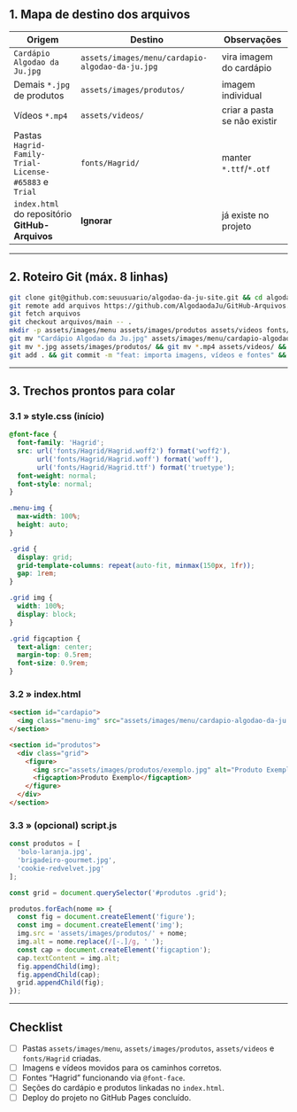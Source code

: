 ## 1. Mapa de destino dos arquivos

| Origem | Destino | Observações |
|-------|---------|-------------|
| `Cardápio Algodao da Ju.jpg` | `assets/images/menu/cardapio-algodao-da-ju.jpg` | vira imagem do cardápio |
| Demais `*.jpg` de produtos | `assets/images/produtos/` | imagem individual |
| Vídeos `*.mp4` | `assets/videos/` | criar a pasta se não existir |
| Pastas `Hagrid-Family-Trial-License-#65883` e `Trial` | `fonts/Hagrid/` | manter `*.ttf`/`*.otf` |
| `index.html` do repositório **GitHub-Arquivos** | **Ignorar** | já existe no projeto |

---

## 2. Roteiro Git (máx. 8 linhas)

```bash
git clone git@github.com:seuusuario/algodao-da-ju-site.git && cd algodao-da-ju-site
git remote add arquivos https://github.com/AlgodaodaJu/GitHub-Arquivos.git
git fetch arquivos
git checkout arquivos/main -- .
mkdir -p assets/images/menu assets/images/produtos assets/videos fonts/Hagrid
git mv "Cardápio Algodao da Ju.jpg" assets/images/menu/cardapio-algodao-da-ju.jpg
git mv *.jpg assets/images/produtos/ && git mv *.mp4 assets/videos/ && git mv Hagrid-Family-Trial-License-#65883 Trial fonts/Hagrid/
git add . && git commit -m "feat: importa imagens, vídeos e fontes" && git push origin main
```

---

## 3. Trechos prontos para colar

### 3.1 » style.css (início)

```css
@font-face {
  font-family: 'Hagrid';
  src: url('fonts/Hagrid/Hagrid.woff2') format('woff2'),
       url('fonts/Hagrid/Hagrid.woff') format('woff'),
       url('fonts/Hagrid/Hagrid.ttf') format('truetype');
  font-weight: normal;
  font-style: normal;
}

.menu-img {
  max-width: 100%;
  height: auto;
}

.grid {
  display: grid;
  grid-template-columns: repeat(auto-fit, minmax(150px, 1fr));
  gap: 1rem;
}

.grid img {
  width: 100%;
  display: block;
}

.grid figcaption {
  text-align: center;
  margin-top: 0.5rem;
  font-size: 0.9rem;
}
```

### 3.2 » index.html

```html
<section id="cardapio">
  <img class="menu-img" src="assets/images/menu/cardapio-algodao-da-ju.jpg" alt="Cardápio Algodão da Ju">
</section>

<section id="produtos">
  <div class="grid">
    <figure>
      <img src="assets/images/produtos/exemplo.jpg" alt="Produto Exemplo">
      <figcaption>Produto Exemplo</figcaption>
    </figure>
  </div>
</section>
```

### 3.3 » (opcional) script.js

```javascript
const produtos = [
  'bolo-laranja.jpg',
  'brigadeiro-gourmet.jpg',
  'cookie-redvelvet.jpg'
];

const grid = document.querySelector('#produtos .grid');

produtos.forEach(nome => {
  const fig = document.createElement('figure');
  const img = document.createElement('img');
  img.src = 'assets/images/produtos/' + nome;
  img.alt = nome.replace(/[-.]/g, ' ');
  const cap = document.createElement('figcaption');
  cap.textContent = img.alt;
  fig.appendChild(img);
  fig.appendChild(cap);
  grid.appendChild(fig);
});
```

---

## Checklist

- [ ] Pastas `assets/images/menu`, `assets/images/produtos`, `assets/videos` e `fonts/Hagrid` criadas.
- [ ] Imagens e vídeos movidos para os caminhos corretos.
- [ ] Fontes “Hagrid” funcionando via `@font-face`.
- [ ] Seções do cardápio e produtos linkadas no `index.html`.
- [ ] Deploy do projeto no GitHub Pages concluído.
